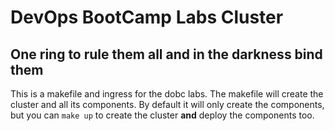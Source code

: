# DevOps BootCamp Labs Cluster
## One ring to rule them all and in the darkness bind them

This is a makefile and ingress for the dobc labs. 
The makefile will create the cluster and all its components. 
By default it will only create the components, but you can `make up` to create the cluster **and** deploy the components too.
